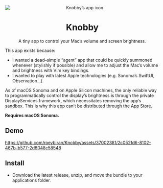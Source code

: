 <div align="center">
<img src="https://github.com/roeybiran/Knobby/assets/37002381/6f1d3a48-6dea-4e96-b82e-59cb02b36082" alt="Knobby’s app icon" style="display:block" />
<h1>Knobby</h1>
<p>A tiny app to control your Mac’s volume and screen brightness.</p>
</div>

This app exists because:

- I wanted a dead–simple “agent” app that could be quickly summoned whenever (stylishly if possible) and allow me to adjust the Mac’s volume and brightness with Vim key bindings.
- I wanted to play with latest Apple technologies (e.g. Sonoma’s SwiftUI, Observation…).

As of macOS Sonoma and on Apple Silicon machines, the only reliable way to programmatically control the display’s brightness is through the private DisplayServices framework, which necessitates removing the app’s sandbox. This is why this app can’t be distributed through the App Store.

**Requires macOS Sonoma.**

## Demo

https://github.com/roeybiran/Knobby/assets/37002381/2c052fd6-8102-467b-b577-2d8048c58548

## Install

- Download the latest release, unzip, and move the bundle to your applications folder.
